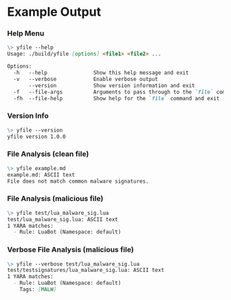 # Example Output

### Help Menu
```md
\> yfile --help
Usage: ./build/yfile [options] <file1> <file2> ...

Options:
  -h   --help               Show this help message and exit
  -v   --verbose            Enable verbose output
       --version            Show version information and exit
  -f   --file-args          Arguments to pass through to the `file` command (e.g. '-b -i')
  -fh  --file-help          Show help for the `file` command and exit
```

### Version Info
```md
\> yfile --version
yfile version 1.0.0
```

### File Analysis (clean file)
```md
\> yfile example.md
example.md: ASCII text
File does not match common malware signatures.
```

### File Analysis (malicious file)
```md
\> yfile test/lua_malware_sig.lua
test/lua_malware_sig.lua: ASCII text
1 YARA matches:
  - Rule: LuaBot (Namespace: default)
```

### Verbose File Analysis (malicious file)
```md
\> yfile --verbose test/lua_malware_sig.lua
test/testsignatures/lua_malware_sig.lua: ASCII text
1 YARA matches:
  - Rule: LuaBot (Namespace: default)
    Tags: [MALW]
```

